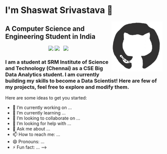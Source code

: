 # I'm Shaswat Srivastava 👋
<img align="right" alt="GIF" height="160px" src="https://github.com/shaas1704/shaas1704/blob/main/giphy.gif" />

## A Computer Science and Engineering Student in India

<p align='center'>
<a href="https://www.linkedin.com/in/shaswat-srivastava-03a67118b/"><img height="30" src="https://github.com/WaylonWalker/WaylonWalker/blob/main/icon/linkedin.png?raw=true"></a>
<a href="https://instagram.com/_waylonwalker"><img height="30" src="https://github.com/WaylonWalker/WaylonWalker/blob/main/icon/instagram.jpg?raw=true"></a>&nbsp;&nbsp;
<a href="https://www.linkedin.com/in/waylonwalker/"><img height="30" src="https://github.com/WaylonWalker/WaylonWalker/blob/main/icon/linkedin.png?raw=true"></a>
</p>

### I am a student at SRM Institute of Science and Technology (Chennai) as a CSE Big Data Analytics student. I am currently building my skills to become a Data Scientist! Here are few of my projects, feel free to explore and modify them.



Here are some ideas to get you started:

- 🔭 I’m currently working on ...
- 🌱 I’m currently learning ...
- 👯 I’m looking to collaborate on ...
- 🤔 I’m looking for help with ...
- 💬 Ask me about ...
- 📫 How to reach me: ...
- 😄 Pronouns: ...
- ⚡ Fun fact: ...
-->
